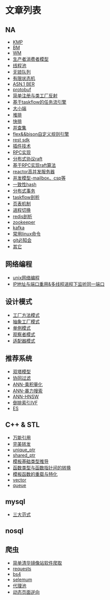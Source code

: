 # 文章列表

## NA
- [KMP](./doc/KMP/KMP.md)
- [BM](./doc/BM/BM.md)
- [WM](./doc/WM/WM.md)
- [生产者消费者模型](./doc/producerConsumer/pC.md)
- [线程池](./doc/ThreadPool/threadPool.md)
- [无锁队列](./doc/LockFreeQueue/lockFreeQueue.md)
- [有限状态机](./doc/FSM/fsm.md)
- [ASN.1 BER](./doc/asn.1/length.md)
- [protobuf](./doc/protobuf/protobuf.md)
- [简单注册与类工厂反射](./doc/classRegister/classRegister.md)
- [基于taskflow的任务流引擎](./doc/TaskFlow/engine.md)
- [大小端](./doc/endian/endian.md)
- [堆排](./doc/sort/heap.md)
- [快排](./doc/sort/quick.md)
- [并查集](./doc/bingchaji/bingchaji.md)
- [flex&&bison自定义规则引擎](./doc/flexbison/flexbison.md)
- [rest sdk](./doc/rest/rest.md)
- [插件技术](./doc/Plugin/plugin.md)
- [RPC实现](./doc/RPC/rpc.md)
- [分布式协议raft](./doc/raft/raft.md)
- [基于RPC实现raft算法](./doc/raft/raftimpl.md)
- [reactor高并发服务器](./doc/reactorServer/reactor.md)
- [并发模型-mailbox、csp等]()
- [一致性hash](./doc/conshash/conshash.md)
- [分布式事务](./doc/distrans/distrans.md)
- [taskflow剖析](./doc/TaskFlow/taskflow.md)
- [页表机制]()
- [进程切换]()
- [redis剖析]()
- [zookeeper]()
- [kafka]()
- [常用linux命令]()
- [git必知会]()
- [其它]()

## 网络编程
- [unix网络编程](./doc/netprogram/net.md)
- [IP地址与端口重用&多线程进程下监听同一端口](./doc/netprogram/reuse.md)

## 设计模式
- [工厂方法模式](./doc/FactoryMethod/factoryMethod.md)
- [抽象工厂模式](./doc/AbstractFactory/abstractFactory.md)
- [单例模式](./doc/Singleton/singleton.md)
- [观察者模式](./doc/Observer/observer.md)
- [适配器模式](./doc/Adapter/adapter.md)

## 推荐系统
- [双塔模型](./doc/doubletower/doubletower.md)
- [协同过滤](./doc/cf/cf.md)
- [ANN-乘积量化](./doc/ANN/chengji.md)
- [ANN-暴力搜索](./doc/ANN/baoli.md)
- [ANN-HNSW](./doc/ANN/hnsw.md)
- [倒排索引IVF](./doc/ANN/IVF.md)
- [ES](./doc/ES/ES.md)
    
## C++ & STL
- [万能引用](./doc/cpp/ref.md)
- [完美转发](/doc/cpp/forward.md)
- [unique_ptr](./doc/ptr/unique_ptr.md)
- [shared_ptr](./doc/ptr/shared_ptr.md)
- [模板基础类型推导](./doc/template/base.md)
- [函数类型与函数指针间的转换](./doc/template/func&funcptr.md)
- [模板函数的重载与特化](./doc/template/templateoverload.md)
- [vector]()
- [queue]()

## mysql
- [三大范式](./doc/mysql/fanshi.md)


## nosql


## 爬虫
- [简单清华镜像站软件爬取](./doc/spider/easyexample.md)
- [requests]()
- [bs4]()
- [selemum]()
- [代理池]()
- [动态页面逆向]()





